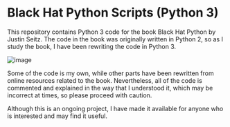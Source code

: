 # Black Hat Python Scripts (Python 3)

This repository contains Python 3 code for the book Black Hat Python by Justin Seitz. The code in the book was originally written in Python 2, so as I study the book, I have been rewriting the code in Python 3.

![image](https://user-images.githubusercontent.com/80627086/235501013-2415b4bc-c1fd-4dbf-8a91-457dbc59d122.png)

Some of the code is my own, while other parts have been rewritten from online resources related to the book. Nevertheless, all of the code is commented and explained in the way that I understood it, which may be incorrect at times, so please proceed with caution.

Although this is an ongoing project, I have made it available for anyone who is interested and may find it useful.
